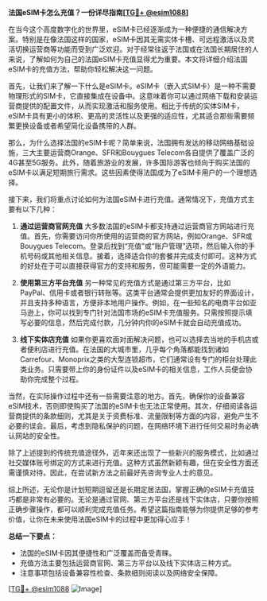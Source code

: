 **法国eSIM卡怎么充值？一份详尽指南[[TG💪+ @esim1088](https://t.me/s/esim1088)]**

在当今这个高度数字化的世界里，eSIM卡已经逐渐成为一种便捷的通信解决方案。特别是在像法国这样的国家，eSIM卡因其无需实体卡槽、可远程激活以及灵活切换运营商等功能而受到广泛欢迎。对于经常往返于法国或在法国长期居住的人来说，了解如何为自己的法国eSIM卡充值显得尤为重要。本文将详细介绍法国eSIM卡的充值方法，帮助你轻松解决这一问题。

首先，让我们来了解一下什么是eSIM卡。eSIM卡（嵌入式SIM卡）是一种不需要物理形式的SIM卡，它直接集成在设备中。这意味着你可以通过网络下载和安装运营商提供的配置文件，从而实现激活和服务使用。相比于传统的实体SIM卡，eSIM卡具有更小的体积、更高的灵活性以及更强的适应性，尤其适合那些需要频繁更换设备或者希望简化设备携带的人群。

那么，为什么选择法国的eSIM卡呢？简单来说，法国拥有发达的移动网络基础设施，三大主要运营商Orange、SFR和Bouygues Telecom各自提供了覆盖广泛的4G甚至5G服务。此外，随着旅游业的发展，许多国际游客也倾向于购买法国的eSIM卡以满足短期旅行需求。这些因素使得法国成为了eSIM卡用户的一个理想选择。

接下来，我们将重点讨论如何为法国eSIM卡进行充值。通常情况下，充值方式主要有以下几种：

1. **通过运营商官网充值**
   大多数法国的eSIM卡都支持通过运营商官方网站进行充值。首先，你需要访问你所使用的运营商的官方网站，例如Orange、SFR或Bouygues Telecom。登录后找到“充值”或“账户管理”选项，然后输入你的手机号码或其他相关信息。接着，选择适合你的套餐并完成支付即可。这种方式的好处在于可以直接获得官方的支持和服务，但可能需要一定的外语能力。

2. **使用第三方平台充值**
   另一种常见的充值方式是通过第三方平台，比如PayPal、信用卡或者银行转账等。这类平台通常会提供更加友好的界面设计，并且支持多种语言，方便非本地用户操作。例如，在一些知名的电商平台如亚马逊上，你可以找到专门针对法国市场的eSIM卡充值服务。只需按照提示填写必要的信息，然后完成付款，几分钟内你的eSIM卡就会自动充值成功。

3. **线下实体店充值**
   如果你更喜欢面对面解决问题，也可以选择去当地的手机店或者便利店进行充值。在法国的大城市里，几乎每个角落都能找到诸如Carrefour、Monoprix之类的大型连锁超市，它们通常设有专门的柜台处理此类业务。只需要带上你的身份证件以及eSIM卡的相关信息，工作人员便会协助你完成整个过程。

当然，在实际操作过程中还有一些需要注意的地方。首先，确保你的设备兼容eSIM技术，否则即使购买了法国的eSIM卡也无法正常使用。其次，仔细阅读各运营商提供的条款细则，尤其是关于资费标准、流量限制等方面的内容，避免产生不必要的误会。最后，考虑到隐私保护的问题，在网络环境下进行任何交易时务必确认网站的安全性。

除了上述提到的传统充值途径外，近年来还出现了一些新兴的服务模式，比如通过社交媒体账号绑定的方式来进行充值。这种方式虽然新颖有趣，但在安全性方面还需谨慎对待。因此，在尝试新方法之前最好先咨询专业人士的意见。

综上所述，无论你是计划短期逗留还是长期定居法国，掌握正确的eSIM卡充值技巧都是非常有必要的。无论是通过官网、第三方平台还是线下实体店，只要你按照正确步骤操作，都可以顺利完成充值任务。希望这篇指南能够为你提供足够的参考价值，让你在未来使用法国eSIM卡的过程中更加得心应手！

**总结一下要点：**
- 法国的eSIM卡因其便捷性和广泛覆盖而备受青睐。
- 充值方法主要包括运营商官网、第三方平台以及线下实体店三种方式。
- 注意事项包括设备兼容性检查、条款细则阅读以及网络安全保障。

[[TG💪+ @esim1088](https://t.me/s/esim1088) ![Image](https://i.postimg.cc/4NQfJmqS/Snipaste-2025-05-13-00-14-12.png)]